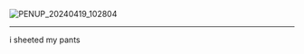 ![PENUP_20240419_102804](https://github.com/yeetssite/yeets-sheets/assets/165838639/2ba9ab1a-0d09-4f29-9fce-4279943902d5)

---
i sheeted my pants

